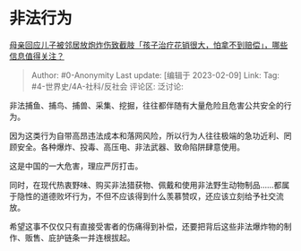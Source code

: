 # 非法行为
[母亲回应儿子被邻居放炮炸伤致截肢「孩子治疗花销很大，怕拿不到赔偿」，哪些信息值得关注？](https://www.zhihu.com/question/582492537/answer/2883360791)

> Author: #0-Anonymity
> Last update: [编辑于 2023-02-09]
> Link:
> Tag: #4-世界史/4A-社科/反社会 
> 评论区:
> 泛讨论:

非法捕鱼、捕鸟、捕兽、采集、挖掘，往往都伴随有大量危险且危害公共安全的行为。

因为这类行为自带高昂违法成本和落网风险，所以行为人往往极端的急功近利、罔顾安全。各种爆炸、投毒、高压电、非法武器、致命陷阱肆意使用。

这是中国的一大危害，理应严厉打击。

同时，在现代热衷野味、购买非法猎获物、佩戴和使用非法野生动物制品……都属于隐性的道德败坏行为，不但不应该得到什么羡慕赞叹，还应该立刻给予社交流放。

希望这事不仅仅只有直接受害者的伤痛得到补偿，还要把背后这些非法爆炸物的制作、贩售、庇护链条一并连根拔起。
